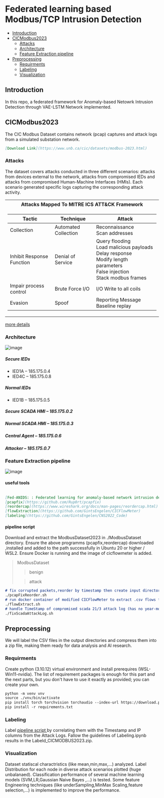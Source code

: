 # Federated learning based Modbus/TCP Intrusion Detection


- [Introduction](#introduction)
- [CICModbus2023](#cicmodbus2023)
  - [Attacks](#attacks)
  - [Architecture](#architecture)
  - [Feature Extraction pipeline](#feature-extraction-pipeline)
- [Preprocessing](#preprocessing)
  - [Requirments](#resources)
  - [Labeling](#labeling)
  - [Visualization](#visualization)
## Introduction

In this repo, a federated framework for Anomaly-based Netowrk Intrusion Detection through VAE-LSTM Network implemented.

## CICModbus2023

The CIC Modbus Dataset contains network (pcap) captures and attack logs from a simulated substation network.
```md
[Download Link](https://www.unb.ca/cic/datasets/modbus-2023.html)
```
### Attacks

The dataset covers attacks conducted in three different scenarios:
attacks from devices external to the network, attacks from compromised IEDs and attacks from compromised Human-Machine Interfaces (HMIs).
Each scenario generated specific logs capturing the corresponding attack activity.

<table>
<tr>
<th>Attacks Mapped To MITRE ICS ATT&CK Framework</th>
</tr>
<tr>
  
<td>

| Tactic | Technique | Attack |
|--|--|--|
| Collection | Automated Collection | Reconnaissance <br/> Scan addresses |
| Inhibit Response Function | Denial of Service | Query flooding <br/> Load malicious payloads <br/> Delay response <br/> Modify length parameters <br/> False injection <br/> Stack modbus frames |
| Impair process control | Brute Force I/O |  I/O Write to all coils |
| Evasion | Spoof |  Reporting Message Baseline replay |

</td></tr> </table>

[more details](./ModbusDataset)

### Architecture

![image](https://github.com/user-attachments/assets/f395a413-b035-48d5-adcb-f23c43f1632b)

##### Secure IEDs
- IED1A – 185.175.0.4
- IED4C – 185.175.0.8
##### Normal IEDs
- IED1B – 185.175.0.5
##### Secure SCADA HMI – 185.175.0.2
##### Normal SCADA HMI – 185.175.0.3
##### Central Agent – 185.175.0.6
##### Attacker – 185.175.0.7


### Feature Extraction pipeline

![image](https://github.com/user-attachments/assets/9387415a-d5c5-4c6a-8508-b74b9636955e)

#### useful tools

```md

[Fed-ANIDS: : Federated learning for anomaly-based network intrusion detection systems](https://doi.org/10.1016/j.eswa.2023.121000)
[pcapfix](https://github.com/Rup0rt/pcapfix)
[reordercap](https://www.wireshark.org/docs/man-pages/reordercap.html)
[flowExtraction](https://github.com/GintsEngelen/CICFlowMeter)
[labeling](https://github.com/GintsEngelen/CNS2022_Code)

```

#### pipeline script
Download and extract the ModbusDataset2023 in ./ModbusDataset directory.
Ensure the above programms (pcapfix,reordercap) downloaded ,installed and added to the path successfully in Ubuntu 20 or higher / WSL2.
Ensure Docker is running and the image of cicflowmeter is added.
> ModbusDataset
>> benign
>
>> attack

```md
# fix corrupted packets,reorder by timestamp then create input directory alongside the .pcap files and save in it.
./pcapFixReorder.sh
# run docker container of modified CICFlowMeter to extract .csv flows from .pcap save in output directory
./flowExtract.sh
# handle TimeStamp of compromised scada 21/3 attack log (has no year-month-day-hour)
./fixScadaAttackLog.sh
```

## Preprocessing

We will label the CSV files in the output directories and compress them into a zip file, making them ready for data analysis and AI research.


### Requirments

Create python (3.10.12) virtual environment and install prerequires (WSL-Win11-nvidia). 
The list of requirement packages is enough for this part and the next parts, but you don't have to use it exactly as provided; you can create your own.

```md
python -m venv vnv
source ./vnv/bin/activate
pip install torch torchvision torchaudio --index-url https://download.pytorch.org/whl/cu118 
pip install -r requirements.txt

```

### Labeling 

Label [ pipeline script ](#feature-extraction-pipeline) by correlating them with the Timestamp and IP columns from the Attack Logs. Fallow the guidelines of Labeling.ipynb results in the Labeld_CICMODBUS2023.zip. 

### Visualization

Dataset statiscal charactristics (like mean,min,max,...) analyzed. Label Distribution for each node in diverse attack scenarios 
plotted (huge unbalanaed). Classification performance of several machine learning models (SVM,LR,Gaussian Naive Bayes ,...) is tested. 
Some feature Engineering techniques (like underSampling,MinMax Scaling,feature selection,...) is implemented to improve the performance.


